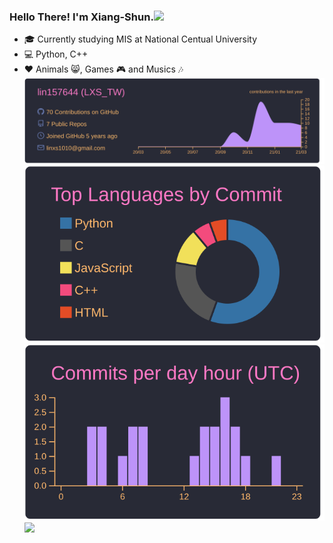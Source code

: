 ### Hello There! I'm Xiang-Shun.<img src="https://media.giphy.com/media/hvRJCLFzcasrR4ia7z/giphy.gif" width="25px">
- 🎓 Currently studying MIS at National Centual University
- 💻 Python, C++
- ❤️ Animals 😸, Games 🎮 and Musics 🎶
![](https://raw.githubusercontent.com/lin157644/github-profile-summary-cards/master/profile-summary-card-output/dracula/0-profile-details.svg)
![](https://raw.githubusercontent.com/lin157644/github-profile-summary-cards/master/profile-summary-card-output/dracula/2-most-commit-language.svg)
![](https://raw.githubusercontent.com/lin157644/github-profile-summary-cards/master/profile-summary-card-output/dracula/4-productive-time.svg)
![](https://spotify-github-profile.vercel.app/api/view?uid=%E6%B6%BC%E7%AD%8D&cover_image=false&theme=default)
